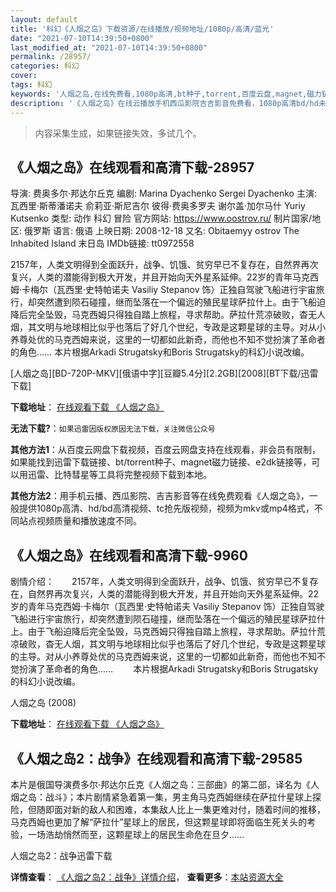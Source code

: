 ```yaml
---
layout: default
title: '科幻《人烟之岛》下载资源/在线播放/视频地址/1080p/高清/蓝光'
date: "2021-07-10T14:39:50+0800"
last_modified_at: "2021-07-10T14:39:50+0800"
permalink: /28957/
categories: 科幻
cover:
tags: 科幻
keywords: '人烟之岛,在线免费看,1080p高清,bt种子,torrent,百度云盘,magnet,磁力链,迅雷下载资源'
description: '《人烟之岛》在线云播放手机西瓜影院吉吉影音免费看，1080p高清bd/hd未删减完整版和tc抢先枪版，mkv/mp4格式，附带bt/torrent种子、magnet/磁力链、百度云盘、网盘资源迅雷下载链接'
---
```


>内容采集生成，如果链接失效，多试几个。


## 《人烟之岛》在线观看和高清下载-28957

导演: 费奥多尔·邦达尔丘克 编剧: Marina Dyachenko Sergei Dyachenko 主演: 瓦西里·斯蒂潘诺夫 俞莉亚·斯尼吉尔 彼得·费奥多罗夫 谢尔盖·加尔马什 Yuriy Kutsenko 类型: 动作 科幻 冒险 官方网站: https://www.oostrov.ru/ 制片国家/地区: 俄罗斯 语言: 俄语 上映日期: 2008-12-18 又名: Obitaemyy ostrov The Inhabited Island 末日岛 IMDb链接: tt0972558

2157年，人类文明得到全面跃升，战争、饥饿、贫穷早已不复存在，自然界再次复兴，人类的潜能得到极大开发，并且开始向天外星系延伸。22岁的青年马克西姆·卡梅尔（瓦西里·史特帕诺夫 Vasiliy Stepanov 饰）正独自驾驶飞船进行宇宙旅行，却突然遭到陨石碰撞，继而坠落在一个偏远的殖民星球萨拉什上。由于飞船迫降后完全坠毁，马克西姆只得独自踏上旅程，寻求帮助。萨拉什荒凉破败，杳无人烟，其文明与地球相比似乎也落后了好几个世纪，专政是这颗星球的主导。对从小养尊处优的马克西姆来说，这里的一切都如此新奇，而他也不知不觉扮演了革命者的角色…… 本片根据Arkadi Strugatsky和Boris Strugatsky的科幻小说改编。


[人烟之岛][BD-720P-MKV][俄语中字][豆瓣5.4分][2.2GB][2008][BT下载/迅雷下载]

**下载地址**： [在线观看下载 《人烟之岛》](https://www.btdx8.com/torrent/the_inhabited_island_2008.html) 


**无法下载?**：`如果迅雷因版权原因无法下载，关注微信公众号 `

**其他方法1**：从百度云网盘下载视频，百度云网盘支持在线观看，非会员有限制，如果能找到迅雷下载链接、bt/torrent种子、magnet磁力链接、e2dk链接等，可以用迅雷、比特彗星等工具将完整视频下载到本地。

**其他方法2**：用手机云播、西瓜影院、吉吉影音等在线免费观看《人烟之岛》，一般提供1080p高清、hd/bd高清视频、tc抢先版视频，视频为mkv或mp4格式，不同站点视频质量和播放速度不同。


## 《人烟之岛》在线观看和高清下载-9960

剧情介绍：　　2157年，人类文明得到全面跃升，战争、饥饿、贫穷早已不复存在，自然界再次复兴，人类的潜能得到极大开发，并且开始向天外星系延伸。22岁的青年马克西姆·卡梅尔（瓦西里·史特帕诺夫 Vasiliy Stepanov 饰）正独自驾驶飞船进行宇宙旅行，却突然遭到陨石碰撞，继而坠落在一个偏远的殖民星球萨拉什上。由于飞船迫降后完全坠毁，马克西姆只得独自踏上旅程，寻求帮助。萨拉什荒凉破败，杳无人烟，其文明与地球相比似乎也落后了好几个世纪，专政是这颗星球的主导。对从小养尊处优的马克西姆来说，这里的一切都如此新奇，而他也不知不觉扮演了革命者的角色…… 　　本片根据Arkadi Strugatsky和Boris Strugatsky的科幻小说改编。


人烟之岛 (2008)

**下载地址**： [在线观看下载 《人烟之岛》](https://www.btbtdy.me/btdy/dy8818.html) 


## 《人烟之岛2：战争》在线观看和高清下载-29585

本片是俄国导演费多尔·邦达尔丘克《人烟之岛：三部曲》的第二部，译名为《人烟之岛：战斗》；本片剧情紧急着第一集，男主角马克西姆继续在萨拉什星球上探险，但随即面对新的敌人和困难，本集敌人比上一集更难对付，随着时间的推移，马克西姆也更加了解&ldquo;萨拉什”星球上的居民，但这颗星球即将面临生死关头的考验，一场浩劫悄然而至，这颗星球上的居民生命危在旦夕&hellip;…


人烟之岛2：战争迅雷下载

**详情查看**： [《人烟之岛2：战争》详情介绍](/movie/29585/)， **查看更多**：[本站资源大全](/movie/t/all/)


